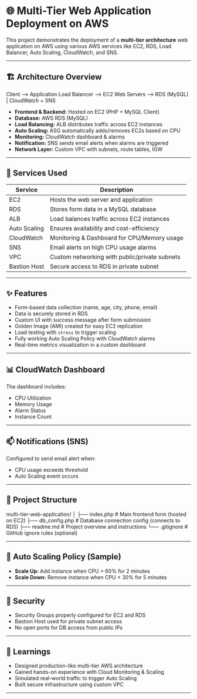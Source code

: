 # 🌐 Multi-Tier Web Application Deployment on AWS

This project demonstrates the deployment of a **multi-tier architecture** web application on AWS using various AWS services like EC2, RDS, Load Balancer, Auto Scaling, CloudWatch, and SNS.

---

## 🏗️ Architecture Overview

Client --> Application Load Balancer --> EC2 Web Servers --> RDS (MySQL) | CloudWatch + SNS

- **Frontend & Backend:** Hosted on EC2 (PHP + MySQL Client)
- **Database:** AWS RDS (MySQL)
- **Load Balancing:** ALB distributes traffic across EC2 instances
- **Auto Scaling:** ASG automatically adds/removes EC2s based on CPU
- **Monitoring:** CloudWatch dashboard & alarms
- **Notification:** SNS sends email alerts when alarms are triggered
- **Network Layer:** Custom VPC with subnets, route tables, IGW

---

## 🔧 Services Used

| Service         | Description                                     |
|-----------------|-------------------------------------------------|
| EC2             | Hosts the web server and application            |
| RDS             | Stores form data in a MySQL database            |
| ALB             | Load balances traffic across EC2 instances      |
| Auto Scaling    | Ensures availability and cost-efficiency        |
| CloudWatch      | Monitoring & Dashboard for CPU/Memory usage     |
| SNS             | Email alerts on high CPU usage alarms           |
| VPC             | Custom networking with public/private subnets   |
| Bastion Host    | Secure access to RDS in private subnet          |

---

## ✨ Features

- Form-based data collection (name, age, city, phone, email)
- Data is securely stored in RDS
- Custom UI with success message after form submission
- Golden Image (AMI) created for easy EC2 replication
- Load testing with `stress` to trigger scaling
- Fully working Auto Scaling Policy with CloudWatch alarms
- Real-time metrics visualization in a custom dashboard

---

## 📊 CloudWatch Dashboard

The dashboard includes:
- CPU Utilization
- Memory Usage
- Alarm Status
- Instance Count

---

## 📫 Notifications (SNS)

Configured to send email alert when:
- CPU usage exceeds threshold
- Auto Scaling event occurs

---

## 📁 Project Structure

multi-tier-web-application/
│
├── index.php                   # Main frontend form (hosted on EC2)
├── db_config.php               # Database connection config (connects to RDS)
├── readme.md                   # Project overview and instructions
└── .gitignore                  # GitHub ignore rules (optional)


---

## 🚀 Auto Scaling Policy (Sample)

- **Scale Up:** Add instance when CPU > 60% for 2 minutes
- **Scale Down:** Remove instance when CPU < 30% for 5 minutes

---


## 🔐 Security

- Security Groups properly configured for EC2 and RDS
- Bastion Host used for private subnet access
- No open ports for DB access from public IPs

---

## 🧠 Learnings

- Designed production-like multi-tier AWS architecture
- Gained hands-on experience with Cloud Monitoring & Scaling
- Simulated real-world traffic to trigger Auto Scaling
- Built secure infrastructure using custom VPC

---

